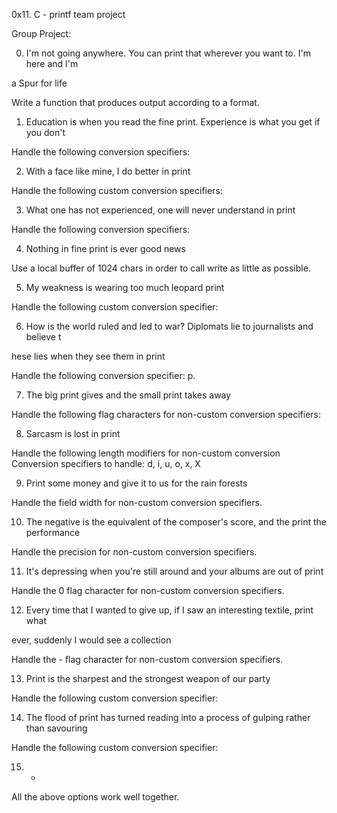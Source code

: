 0x11. C - printf team project

Group Project:

0. I'm not going anywhere. You can print that wherever you want to. I'm here and I'm

 a Spur for life                                                                    

Write a function that produces output according to a format.                                                  

1. Education is when you read the fine print. Experience is what you get if you don't               

Handle the following conversion specifiers:


2. With a face like mine, I do better in print                                      

Handle the following custom conversion specifiers:                                  

                                                                                   

3. What one has not experienced, one will never understand in print                

Handle the following conversion specifiers:                                        

                                                                                   

4. Nothing in fine print is ever good news                                          

Use a local buffer of 1024 chars in order to call write as little as possible.      

                                                                                   

5. My weakness is wearing too much leopard print                                    

Handle the following custom conversion specifier:                                  

                                                                                   

6. How is the world ruled and led to war? Diplomats lie to journalists and believe t

hese lies when they see them in print                                              

Handle the following conversion specifier: p.                                      

                                                                                   

7. The big print gives and the small print takes away                              

Handle the following flag characters for non-custom conversion specifiers:          

                                                                                   

8. Sarcasm is lost in print                                                        

Handle the following length modifiers for non-custom conversion
Conversion specifiers to handle: d, i, u, o, x, X                                  

                                                                                   

9. Print some money and give it to us for the rain forests                          

Handle the field width for non-custom conversion specifiers.                        

                                                                                   

10. The negative is the equivalent of the composer's score, and the print the performance

Handle the precision for non-custom conversion specifiers.                          

                                                                                   

11. It's depressing when you're still around and your albums are out of print      

Handle the 0 flag character for non-custom conversion specifiers.                  

                                                                                   

12. Every time that I wanted to give up, if I saw an interesting textile, print what

 ever, suddenly I would see a collection                                            

Handle the - flag character for non-custom conversion specifiers.                  

                                                                                   

13. Print is the sharpest and the strongest weapon of our party                    

Handle the following custom conversion specifier:                                  

                                                                                   

14. The flood of print has turned reading into a process of gulping rather than savouring
  
Handle the following custom conversion specifier:                                  

15. *                                                                              

All the above options work well together.
